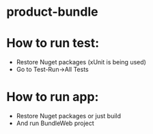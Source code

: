 # product-bundle

# How to run test:
* Restore Nuget packages (xUnit is being used)
* Go to Test-Run->All Tests

# How to run app:
* Restore Nuget packages or just build
* And run BundleWeb project
